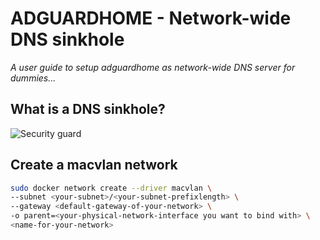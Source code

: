 # ADGUARDHOME - Network-wide DNS sinkhole
*A user guide to setup adguardhome as network-wide DNS server for dummies...*

## **What is a DNS sinkhole?**
![Security guard](https://media.tenor.com/Q3U3NP4AJ54AAAAC/ziekenhuisbal-steward.gif)


## Create a macvlan network

```sh
sudo docker network create --driver macvlan \
--subnet <your-subnet>/<your-subnet-prefixlength> \
--gateway <default-gateway-of-your-network> \
-o parent=<your-physical-network-interface you want to bind with> \
<name-for-your-network>
```